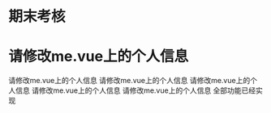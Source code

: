 # 期末考核

# 请修改me.vue上的个人信息 
请修改me.vue上的个人信息 
请修改me.vue上的个人信息 
请修改me.vue上的个人信息 
请修改me.vue上的个人信息 
请修改me.vue上的个人信息 
全部功能已经实现
